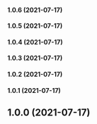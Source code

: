 #### 1.0.6 (2021-07-17)

#### 1.0.5 (2021-07-17)

#### 1.0.4 (2021-07-17)

#### 1.0.3 (2021-07-17)

#### 1.0.2 (2021-07-17)

#### 1.0.1 (2021-07-17)

## 1.0.0 (2021-07-17)

